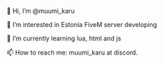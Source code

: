 👋 Hi, I’m @muumi_karu

👀 I’m interested in Estonia FiveM server developing

🌱 I’m currently learning lua, html and js

📫 How to reach me: muumi_karu at discord.
